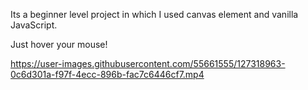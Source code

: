 Its a beginner level project in which I used canvas element and vanilla JavaScript.

Just hover your mouse!


https://user-images.githubusercontent.com/55661555/127318963-0c6d301a-f97f-4ecc-896b-fac7c6446cf7.mp4

